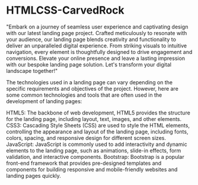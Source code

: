 # HTMLCSS-CarvedRock
"Embark on a journey of seamless user experience and captivating design with our latest landing page project. Crafted meticulously to resonate with your audience, our landing page blends creativity and functionality to deliver an unparalleled digital experience. From striking visuals to intuitive navigation, every element is thoughtfully designed to drive engagement and conversions. Elevate your online presence and leave a lasting impression with our bespoke landing page solution. Let's transform your digital landscape together!"

The technologies used in a landing page can vary depending on the specific requirements and objectives of the project. However, here are some common technologies and tools that are often used in the development of landing pages:

HTML5: The backbone of web development, HTML5 provides the structure for the landing page, including layout, text, images, and other elements.
CSS3: Cascading Style Sheets (CSS) are used to style the HTML elements, controlling the appearance and layout of the landing page, including fonts, colors, spacing, and responsive design for different screen sizes.
JavaScript: JavaScript is commonly used to add interactivity and dynamic elements to the landing page, such as animations, slide-in effects, form validation, and interactive components.
Bootstrap: Bootstrap is a popular front-end framework that provides pre-designed templates and components for building responsive and mobile-friendly websites and landing pages quickly.
